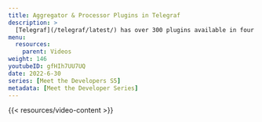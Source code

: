 ```yaml
---
title: Aggregator & Processor Plugins in Telegraf
description: >
  [Telegraf](/telegraf/latest/) has over 300 plugins available in four different categories (input, output, aggregator, and processor). Here, developer Mya Longmire talks about two of those categories, aggregators and processors, covering what they do and how to use them.
menu:
  resources:
    parent: Videos
weight: 146
youtubeID: gfHIh7UU7UQ
date: 2022-6-30
series: [Meet the Developers S5]
metadata: [Meet the Developer Series]
---
```


{{< resources/video-content >}}

